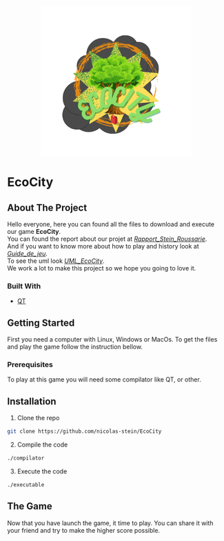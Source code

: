 <div align="center">
  <a href="https://github.com/nicolas-stein/EcoCity">
    <img src="logo.png" alt="Logo" width="350" height="350">
  </a>
</div>

# EcoCity
## About The Project
Hello everyone, here you can found all the files to download and execute our game **EcoCity**. <br />
You can found the report about our projet at [*Rapport_Stein_Roussarie*](https://github.com/nicolas-stein/EcoCity/Rapport_Stein_Roussarie.pdf). <br />
And if you want to know more about how to play and history look at [*Guide_de_jeu*](https://github.com/nicolas-stein/EcoCity/Guide_de_jeu.pdf). <br />
To see the uml look [*UML_EcoCity*](https://github.com/nicolas-stein/EcoCity/blob/master/UML_EcoCity.png). <br />
We work a lot to make this project so we hope you going to love it. <br />

### Built With
- [QT](https://www.qt.io/ "QT")

## Getting Started
First you need a computer with Linux, Windows or MacOs. To get the files and play the game follow the instruction bellow.

### Prerequisites
To play at this game you will need some compilator like QT, or other.

## Installation
1. Clone the repo
  ```sh
  git clone https://github.com/nicolas-stein/EcoCity
  ```
 
2. Compile the code
```sh
./compilator
```

3. Execute the code
  ```sh
  ./executable
  ```

## The Game
Now that you have launch the game, it time to play. You can share it with your friend and try to make the higher score possible.


